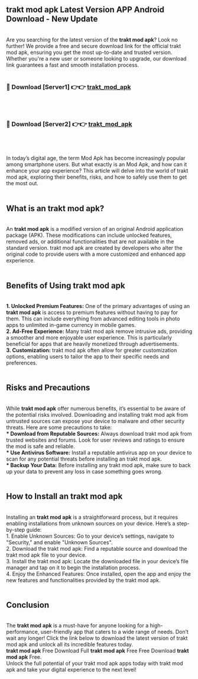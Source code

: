 ## trakt mod apk Latest Version APP Android Download - New Update
<br>
Are you searching for the latest version of the <strong>trakt mod apk</strong>? Look no further! We provide a free and secure download link for the official trakt mod apk, ensuring you get the most up-to-date and trusted version. Whether you're a new user or someone looking to upgrade, our download link guarantees a fast and smooth installation process.
<br>
<br>
<h3>🔴 Download [Server1] 👉👉 <a href="https://modyolo.store/trakt+mod+apk">trakt_mod_apk</a></h3><br>
<br>
<h3>🔴 Download [Server2] 👉👉 <a href="https://modyolo.store/trakt+mod+apk">trakt_mod_apk</a></h3><br>
<br>
<br>
In today’s digital age, the term Mod Apk has become increasingly popular among smartphone users. But what exactly is an Mod Apk, and how can it enhance your app experience? This article will delve into the world of trakt mod apk, exploring their benefits, risks, and how to safely use them to get the most out.
<br>
<br>
<h2>What is an trakt mod apk?</h2>
<br>
An <strong>trakt mod apk</strong> is a modified version of an original Android application package (APK). These modifications can include unlocked features, removed ads, or additional functionalities that are not available in the standard version. trakt mod apk are created by developers who alter the original code to provide users with a more customized and enhanced app experience.
<br>
<br>
<h2>Benefits of Using trakt mod apk</h2>
<br>
<strong> 1. Unlocked Premium Features:</strong> One of the primary advantages of using an <strong>trakt mod apk</strong> is access to premium features without having to pay for them. This can include everything from advanced editing tools in photo apps to unlimited in-game currency in mobile games.
<br>
<strong> 2. Ad-Free Experience:</strong> Many trakt mod apk remove intrusive ads, providing a smoother and more enjoyable user experience. This is particularly beneficial for apps that are heavily monetized through advertisements.
<br>
<strong> 3. Customization:</strong> trakt mod apk often allow for greater customization options, enabling users to tailor the app to their specific needs and preferences.
<br>
<br>
<h2>Risks and Precautions</h2>
<br>
While <strong>trakt mod apk</strong> offer numerous benefits, it’s essential to be aware of the potential risks involved. Downloading and installing trakt mod apk from untrusted sources can expose your device to malware and other security threats. Here are some precautions to take:
<br>
<strong> * Download from Reputable Sources:</strong> Always download trakt mod apk from trusted websites and forums. Look for user reviews and ratings to ensure the mod is safe and reliable.
<br>
<strong> * Use Antivirus Software:</strong> Install a reputable antivirus app on your device to scan for any potential threats before installing an trakt mod apk.
<br>
<strong> * Backup Your Data:</strong> Before installing any trakt mod apk, make sure to back up your data to prevent any loss in case something goes wrong.
<br>
<br>
<h2>How to Install an trakt mod apk</h2>
<br>
Installing an <strong>trakt mod apk</strong> is a straightforward process, but it requires enabling installations from unknown sources on your device. Here’s a step-by-step guide:
<br>
 1. Enable Unknown Sources: Go to your device’s settings, navigate to "Security," and enable "Unknown Sources".
<br>
 2. Download the trakt mod apk: Find a reputable source and download the trakt mod apk file to your device.
<br>
 3. Install the trakt mod apk: Locate the downloaded file in your device’s file manager and tap on it to begin the installation process.
<br>
 4. Enjoy the Enhanced Features: Once installed, open the app and enjoy the new features and functionalities provided by the trakt mod apk.
<br>
<br>
<h2><strong>Conclusion</strong></h2>
<br>
The <strong>trakt mod apk</strong> is a must-have for anyone looking for a high-performance, user-friendly app that caters to a wide range of needs. Don’t wait any longer! Click the link below to download the latest version of trakt mod apk and unlock all its incredible features today.
<br>
<strong>trakt mod apk</strong> Free Download Full <strong>trakt mod apk</strong> Free Free Download <strong>trakt mod apk</strong> Free.
<br>
Unlock the full potential of your trakt mod apk apps today with trakt mod apk and take your digital experience to the next level!